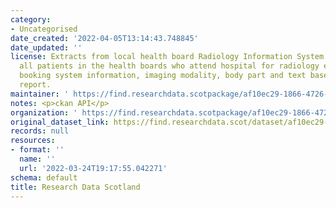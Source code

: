 ```yaml
---
category:
- Uncategorised
date_created: '2022-04-05T13:14:43.748845'
date_updated: ''
license: Extracts from local health board Radiology Information System (RIS). - covers
  all patients in the health boards who attend hospital for radiology exams, and includes
  booking system information, imaging modality, body part and text based radiology
  report.
maintainer: ' https://find.researchdata.scotpackage/af10ec29-1866-4726-b33f-3948afe182f2'
notes: <p>ckan API</p>
organization: ' https://find.researchdata.scotpackage/af10ec29-1866-4726-b33f-3948afe182f2'
original_dataset_link: https://find.researchdata.scot/dataset/af10ec29-1866-4726-b33f-3948afe182f2/resource/af10ec29-1866-4726-b33f-3948afe182f2/download/datadictionary.json
records: null
resources:
- format: ''
  name: ''
  url: '2022-03-24T19:17:55.042271'
schema: default
title: Research Data Scotland
---
```

